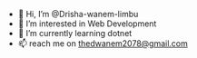 - 👋 Hi, I’m @Drisha-wanem-limbu
- 👀 I’m interested in Web Development
- 🌱 I’m currently learning dotnet
- 📫 reach me on thedwanem2078@gmail.com

<!---
Drisha-wanem-limbu/Drisha-wanem-limbu is a ✨ special ✨ repository because its `README.md` (this file) appears on your GitHub profile.
You can click the Preview link to take a look at your changes.
--->
